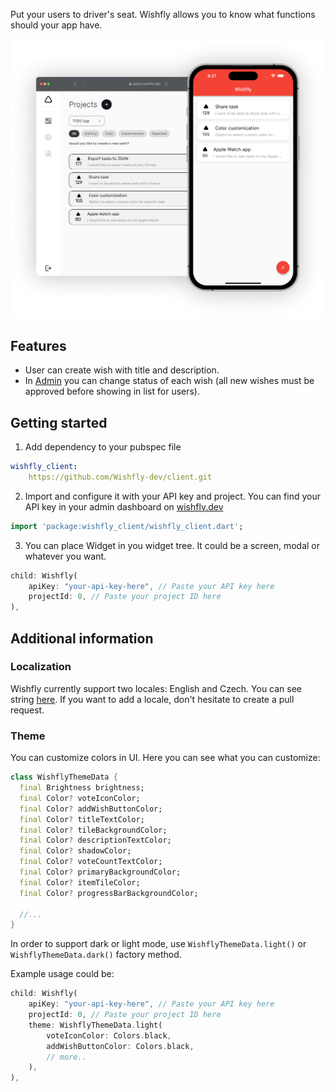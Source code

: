 Put your users to driver's seat. Wishfly allows you to know what functions should your app have. 

![](./images/hero.png)

## Features
- User can create wish with title and description. 
- In [Admin](https://admin.wishfly.dev) you can change status of each wish (all new wishes must be approved before showing in list for users).

## Getting started
1. Add dependency to your pubspec file
```yaml
wishfly_client:
    https://github.com/Wishfly-dev/client.git
```

2. Import and configure it with your API key and project. You can find your API key in your admin dashboard on <a href="https://admin.wishfly.dev" target="_blank">wishfly.dev</a>

```dart
import 'package:wishfly_client/wishfly_client.dart';
```

3. You can place Widget in you widget tree. It could be a screen, modal or whatever you want. 

```dart
child: Wishfly(
    apiKey: "your-api-key-here", // Paste your API key here
    projectId: 0, // Paste your project ID here        
),
```

## Additional information

### Localization
Wishfly currently support two locales: English and Czech. You can see string [here](https://github.com/Wishfly-dev/client/tree/dev/assets/l10n). If you want to add a locale, don't hesitate to create a pull request. 

### Theme 
You can customize colors in UI. Here you can see what you can customize:

```dart
class WishflyThemeData {
  final Brightness brightness;
  final Color? voteIconColor;
  final Color? addWishButtonColor;
  final Color? titleTextColor;
  final Color? tileBackgroundColor;
  final Color? descriptionTextColor;
  final Color? shadowColor;
  final Color? voteCountTextColor;
  final Color? primaryBackgroundColor;
  final Color? itemTileColor;
  final Color? progressBarBackgroundColor;

  //...
}
```

In order to support dark or light mode, use ```WishflyThemeData.light()``` or ```WishflyThemeData.dark()``` factory method. 

Example usage could be: 

```dart
child: Wishfly(
    apiKey: "your-api-key-here", // Paste your API key here
    projectId: 0, // Paste your project ID here        
    theme: WishflyThemeData.light(
        voteIconColor: Colors.black,
        addWishButtonColor: Colors.black,
        // more..
    ),      
),
``` 